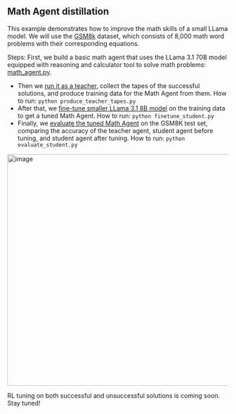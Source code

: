 ## Math Agent distillation
This example demonstrates how to improve the math skills of a small LLama model. We will use the [GSM8k](https://huggingface.co/datasets/openai/gsm8k) dataset, which consists of 8,000 math word problems with their corresponding equations.

Steps:
First, we build a basic math agent that uses the LLama 3.1 70B model equipped with reasoning and calculator tool to solve math problems: [math_agent.py](math_agent.py).
- Then we [run it as a teacher](produce_teacher_tapes.py), collect the tapes of the successful solutions, and produce training data for the Math Agent from them. How to run: `python produce_teacher_tapes.py`
- After that, we [fine-tune smaller LLama 3.1 8B model](finetune_student.py) on the training data to get a tuned Math Agent. How to run: `python finetune_student.py`
- Finally, we [evaluate the tuned Math Agent](evaluate_student.py) on the GSM8K test set, comparing the accuracy of the teacher agent, student agent before tuning, and student agent after tuning. How to run: `python evaluate_student.py`

<img width="526" alt="image" src="https://github.com/user-attachments/assets/a7aa2908-2a86-4b85-92d2-8c133e9ac0ff">

RL tuning on both successful and unsuccessful solutions is coming soon. Stay tuned!
